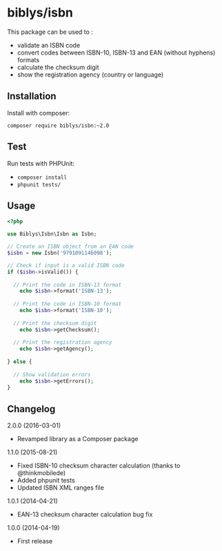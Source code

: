 biblys/isbn
===========

This package can be used to :  
* validate an ISBN code
* convert codes between ISBN-10, ISBN-13 and EAN (without hyphens) formats
* calculate the checksum digit
* show the registration agency (country or language)


## Installation

Install with composer:

`composer require biblys/isbn:~2.0`


## Test

Run tests with PHPUnit:

* `composer install`
* `phpunit tests/`


## Usage

```php
<?php

use Biblys\Isbn\Isbn as Isbn;

// Create an ISBN object from an EAN code
$isbn = new Isbn('9791091146098'); 

// Check if input is a valid ISBN code
if ($isbn->isValid()) {
  
  // Print the code in ISBN-13 format
	echo $isbn->format('ISBN-13');
  
  // Print the code in ISBN-10 format
	echo $isbn->format('ISBN-10');
  
  // Print the checksum digit
	echo $isbn->getChecksum();
  
  // Print the registration agency
	echo $isbn->getAgency();
  
} else {
  
  // Show validation errors
	echo $isbn->getErrors();
}
```


## Changelog

2.0.0 (2016-03-01)
* Revamped library as a Composer package

1.1.0 (2015-08-21)
* Fixed ISBN-10 checksum character calculation (thanks to @thinkmobilede)
* Added phpunit tests
* Updated ISBN XML ranges file

1.0.1 (2014-04-21)
* EAN-13 checksum character calculation bug fix

1.0.0 (2014-04-19)
* First release
